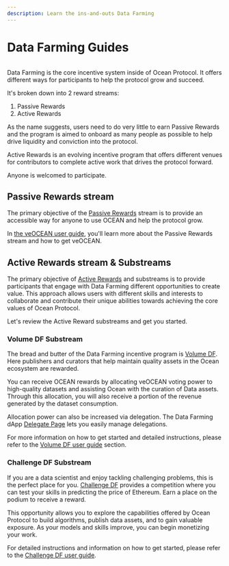 ```yaml
---
description: Learn the ins-and-outs Data Farming
---
```


# Data Farming Guides

<figure><img src="../../.gitbook/assets/gif/farming.gif" alt=""><figcaption></figcaption></figure>

Data Farming is the core incentive system inside of Ocean Protocol. It offers different ways for participants to help the protocol grow and succeed.

It's broken down into 2 reward streams:
1. Passive Rewards
2. Active Rewards

As the name suggests, users need to do very little to earn Passive Rewards and the program is aimed to onboard as many people as possible to help drive liquidity and conviction into the protocol.

Active Rewards is an evolving incentive program that offers different venues for contributors to complete active work that drives the protocol forward.

Anyone is welcomed to participate.

## Passive Rewards stream

The primary objective of the [Passive Rewards](../../rewards/df-intro.md#what-are-passive-rewards) stream is to provide an accessible way for anyone to use OCEAN and help the protocol grow.

In [the veOCEAN user guide](how-to-veocean.md), you'll learn more about the Passive Rewards stream and how to get veOCEAN.

## Active Rewards stream & Substreams

The primary objective of [Active Rewards](../../rewards/df-intro.md#what-are-active-rewards) and substreams is to provide participants that engage with Data Farming different opportunities to create value. This approach allows users with different skills and interests to collaborate and contribute their unique abilities towards achieving the core values of Ocean Protocol.  

Let's review the Active Reward substreams and get you started. 

### Volume DF Substream

The bread and butter of the Data Farming incentive program is [Volume DF](../../rewards/df-volumedf.md). Here publishers and curators that help maintain quality assets in the Ocean ecosystem are rewarded.  

You can receive OCEAN rewards by allocating veOCEAN voting power to high-quality datasets and assisting Ocean with the curation of Data assets. Through this allocation, you will also receive a portion of the revenue generated by the dataset consumption.

Allocation power can also be increased via delegation. The Data Farming dApp [Delegate Page](https://df.oceandao.org/delegate) lets you easily manage delegations.

For more information on how to get started and detailed instructions, please refer to the [Volume DF user guide](how-to-volumedf.md) section.

### Challenge DF Substream

If you are a data scientist and enjoy tackling challenging problems, this is the perfect place for you. [Challenge DF](../../rewards/df-challengedf.md) provides a competition where you can test your skills in predicting the price of Ethereum. Earn a place on the podium to receive a reward.

This opportunity allows you to explore the capabilities offered by Ocean Protocol to build algorithms, publish data assets, and to gain valuable exposure. As your models and skills improve, you can begin monetizing your work.

For detailed instructions and information on how to get started, please refer to the [Challenge DF user guide](how-to-challengedf.md).